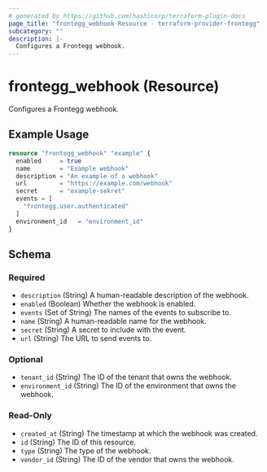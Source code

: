 ```yaml
---
# generated by https://github.com/hashicorp/terraform-plugin-docs
page_title: "frontegg_webhook Resource - terraform-provider-frontegg"
subcategory: ""
description: |-
  Configures a Frontegg webhook.
---
```


# frontegg_webhook (Resource)

Configures a Frontegg webhook.

## Example Usage

```terraform
resource "frontegg_webhook" "example" {
  enabled     = true
  name        = "Example webhook"
  description = "An example of a webhook"
  url         = "https://example.com/webhook"
  secret      = "example-sekret"
  events = [
    "frontegg.user.authenticated"
  ]
  environment_id   = "environment_id"
}
```

<!-- schema generated by tfplugindocs -->

## Schema

### Required

- `description` (String) A human-readable description of the webhook.
- `enabled` (Boolean) Whether the webhook is enabled.
- `events` (Set of String) The names of the events to subscribe to.
- `name` (String) A human-readable name for the webhook.
- `secret` (String) A secret to include with the event.
- `url` (String) The URL to send events to.

### Optional

- `tenant_id` (String) The ID of the tenant that owns the webhook.
- `environment_id` (String) The ID of the environment that owns the webhook.

### Read-Only

- `created_at` (String) The timestamp at which the webhook was created.
- `id` (String) The ID of this resource.
- `type` (String) The type of the webhook.
- `vendor_id` (String) The ID of the vendor that owns the webhook.
